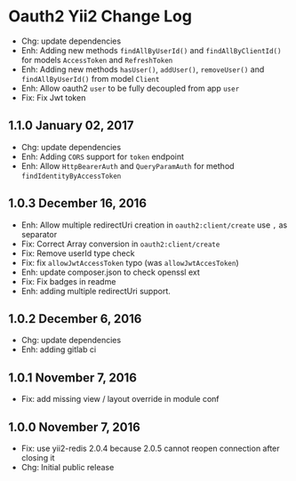 Oauth2 Yii2 Change Log
======================

 * Chg: update dependencies
 * Enh: Adding new methods `findAllByUserId()` and `findAllByClientId()` for models `AccessToken` and `RefreshToken`
 * Enh: Adding new methods `hasUser()`, `addUser()`, `removeUser()` and `findAllByUserId()` from model `Client`
 * Enh: Allow oauth2 `user` to be fully decoupled from app `user` 
 * Fix: Fix Jwt token

1.1.0 January 02, 2017
----------------------

 * Chg: update dependencies
 * Enh: Adding `CORS` support for `token` endpoint
 * Enh: Allow `HttpBearerAuth` and `QueryParamAuth` for method `findIdentityByAccessToken` 

1.0.3 December 16, 2016
-----------------------

 * Enh: Allow multiple redirectUri creation in `oauth2:client/create` use `,` as separator
 * Fix: Correct Array conversion in `oauth2:client/create`
 * Fix: Remove userId type check
 * Fix: fix `allowJwtAccessToken` typo (was `allowJwtAccesToken`)
 * Enh: update composer.json to check openssl ext
 * Fix: Fix badges in readme
 * Enh: adding multiple redirectUri support.

1.0.2 December 6, 2016
----------------------

 * Chg: update dependencies
 * Enh: adding gitlab ci

1.0.1 November 7, 2016
----------------------

 * Fix: add missing view / layout override in module conf

1.0.0 November 7, 2016
----------------------

 * Fix: use yii2-redis 2.0.4 because 2.0.5 cannot reopen connection after closing it
 * Chg: Initial public release
